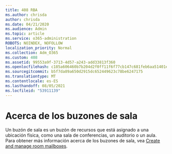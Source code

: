```yaml
---
title: 408 RBA
ms.author: chrisda
author: chrisda
ms.date: 04/21/2020
ms.audience: Admin
ms.topic: article
ms.service: o365-administration
ROBOTS: NOINDEX, NOFOLLOW
localization_priority: Normal
ms.collection: Adm_O365
ms.custom: 408
ms.assetid: 99553a9f-3713-4d57-a243-add33813f360
ms.openlocfilehash: c185a606460b7b204d2f0ff11f6f77cb147c681feb6aa51401e1515ca8017a68
ms.sourcegitcommit: b5f7da89a650d2915dc652449623c78be6247175
ms.translationtype: MT
ms.contentlocale: es-ES
ms.lasthandoff: 08/05/2021
ms.locfileid: "53911139"
---
```

# <a name="about-room-mailboxes"></a>Acerca de los buzones de sala

Un buzón de sala es un buzón de recursos que está asignado a una ubicación física, como una sala de conferencias, un auditorio o un aula. Para obtener más información acerca de los buzones de sala, vea [Create and manage room mailboxes](https://go.microsoft.com/fwlink/p/?linkid=717533).
